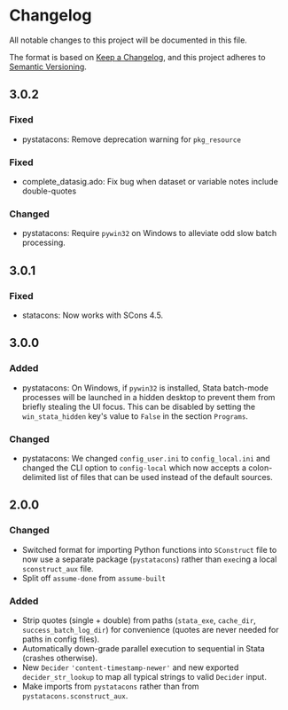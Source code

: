# Changelog
All notable changes to this project will be documented in this file.

The format is based on [Keep a Changelog](https://keepachangelog.com/en/1.0.0/),
and this project adheres to [Semantic Versioning](https://semver.org/spec/v2.0.0.html).

## 3.0.2
### Fixed
- pystatacons: Remove deprecation warning for `pkg_resource`
### Fixed
- complete_datasig.ado: Fix bug when dataset or variable notes include double-quotes
### Changed
- pystatacons: Require `pywin32` on Windows to alleviate odd slow batch processing.

## 3.0.1
### Fixed
- statacons: Now works with SCons 4.5.

## 3.0.0
### Added
- pystatacons: On Windows, if `pywin32` is installed, Stata batch-mode processes will be launched in a hidden desktop to prevent them from briefly stealing the UI focus. This can be disabled by setting the `win_stata_hidden` key's value to `False` in the section `Programs`.
### Changed
- pystatacons: We changed `config_user.ini` to `config_local.ini` and changed the CLI option to `config-local` which now accepts a colon-delimited list of files that can be used instead of the default sources.

## 2.0.0
### Changed
- Switched format for importing Python functions into `SConstruct` file to now use a separate package (`pystatacons`) rather than `exec`ing a local `sconstruct_aux` file.
- Split off `assume-done` from `assume-built`
### Added
- Strip quotes (single + double) from paths (`stata_exe`, `cache_dir`, `success_batch_log_dir`) for convenience (quotes are never needed for paths in config files).
- Automatically down-grade parallel execution to sequential in Stata (crashes otherwise).
- New `Decider` `'content-timestamp-newer'` and new exported `decider_str_lookup` to map all typical strings to valid `Decider` input.
- Make imports from `pystatacons` rather than from `pystatacons.sconstruct_aux`.
